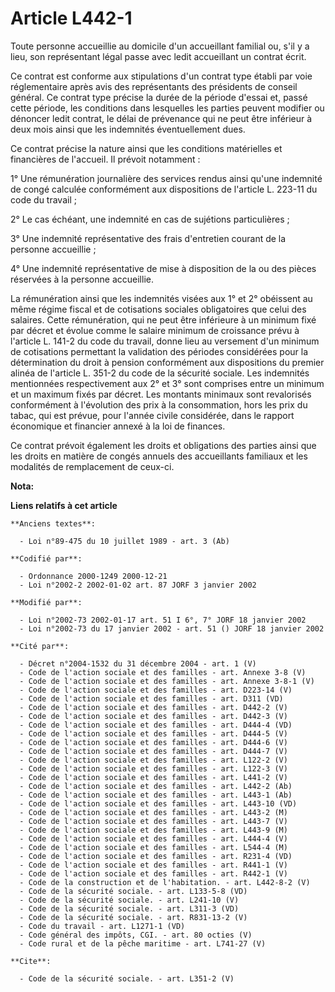 # Article L442-1

Toute personne accueillie au domicile d'un accueillant familial ou, s'il y a lieu, son représentant légal passe avec ledit
accueillant un contrat écrit. 

Ce contrat est conforme aux stipulations d'un contrat type établi par voie réglementaire après avis des représentants des
présidents de conseil général. Ce contrat type précise la durée de la période d'essai et, passé cette période, les conditions
dans lesquelles les parties peuvent modifier ou dénoncer ledit contrat, le délai de prévenance qui ne peut être inférieur à
deux mois ainsi que les indemnités éventuellement dues. 

Ce contrat précise la nature ainsi que les conditions matérielles et financières de l'accueil. Il prévoit notamment : 

1° Une rémunération journalière des services rendus ainsi qu'une indemnité de congé calculée conformément aux dispositions de
l'article L. 223-11 du code du travail ; 

2° Le cas échéant, une indemnité en cas de sujétions particulières ; 

3° Une indemnité représentative des frais d'entretien courant de la personne accueillie ; 

4° Une indemnité représentative de mise à disposition de la ou des pièces réservées à la personne accueillie. 

La rémunération ainsi que les indemnités visées aux 1° et 2° obéissent au même régime fiscal et de cotisations sociales
obligatoires que celui des salaires. Cette rémunération, qui ne peut être inférieure à un minimum fixé par décret et évolue
comme le salaire minimum de croissance prévu à l'article L. 141-2 du code du travail, donne lieu au versement d'un minimum de
cotisations permettant la validation des périodes considérées pour la détermination du droit à pension conformément aux
dispositions du premier alinéa de l'article L. 351-2 du code de la sécurité sociale. Les indemnités mentionnées
respectivement aux 2° et 3° sont comprises entre un minimum et un maximum fixés par décret. Les montants minimaux sont
revalorisés conformément à l'évolution des prix à la consommation, hors les prix du tabac, qui est prévue, pour l'année
civile considérée, dans le rapport économique et financier annexé à la loi de finances. 

Ce contrat prévoit également les droits et obligations des parties ainsi que les droits en matière de congés annuels des
accueillants familiaux et les modalités de remplacement de ceux-ci.

**Nota:**



**Liens relatifs à cet article**

	**Anciens textes**:

	  - Loi n°89-475 du 10 juillet 1989 - art. 3 (Ab)

	**Codifié par**:

	  - Ordonnance 2000-1249 2000-12-21
	  - Loi n°2002-2 2002-01-02 art. 87 JORF 3 janvier 2002

	**Modifié par**:

	  - Loi n°2002-73 2002-01-17 art. 51 I 6°, 7° JORF 18 janvier 2002
	  - Loi n°2002-73 du 17 janvier 2002 - art. 51 () JORF 18 janvier 2002

	**Cité par**:

	  - Décret n°2004-1532 du 31 décembre 2004 - art. 1 (V)
	  - Code de l'action sociale et des familles - art. Annexe 3-8 (V)
	  - Code de l'action sociale et des familles - art. Annexe 3-8-1 (V)
	  - Code de l'action sociale et des familles - art. D223-14 (V)
	  - Code de l'action sociale et des familles - art. D311 (VD)
	  - Code de l'action sociale et des familles - art. D442-2 (V)
	  - Code de l'action sociale et des familles - art. D442-3 (V)
	  - Code de l'action sociale et des familles - art. D444-4 (VD)
	  - Code de l'action sociale et des familles - art. D444-5 (V)
	  - Code de l'action sociale et des familles - art. D444-6 (V)
	  - Code de l'action sociale et des familles - art. D444-7 (V)
	  - Code de l'action sociale et des familles - art. L122-2 (V)
	  - Code de l'action sociale et des familles - art. L122-3 (V)
	  - Code de l'action sociale et des familles - art. L441-2 (V)
	  - Code de l'action sociale et des familles - art. L442-2 (Ab)
	  - Code de l'action sociale et des familles - art. L443-1 (Ab)
	  - Code de l'action sociale et des familles - art. L443-10 (VD)
	  - Code de l'action sociale et des familles - art. L443-2 (M)
	  - Code de l'action sociale et des familles - art. L443-7 (V)
	  - Code de l'action sociale et des familles - art. L443-9 (M)
	  - Code de l'action sociale et des familles - art. L444-4 (V)
	  - Code de l'action sociale et des familles - art. L544-4 (M)
	  - Code de l'action sociale et des familles - art. R231-4 (VD)
	  - Code de l'action sociale et des familles - art. R441-1 (V)
	  - Code de l'action sociale et des familles - art. R442-1 (V)
	  - Code de la construction et de l'habitation. - art. L442-8-2 (V)
	  - Code de la sécurité sociale. - art. L133-5-8 (VD)
	  - Code de la sécurité sociale. - art. L241-10 (V)
	  - Code de la sécurité sociale. - art. L311-3 (VD)
	  - Code de la sécurité sociale. - art. R831-13-2 (V)
	  - Code du travail - art. L1271-1 (VD)
	  - Code général des impôts, CGI. - art. 80 octies (V)
	  - Code rural et de la pêche maritime - art. L741-27 (V)

	**Cite**:

	  - Code de la sécurité sociale. - art. L351-2 (V)
